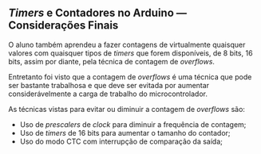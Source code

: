 ## _Timers_ e Contadores no Arduino — Considerações Finais

O aluno também aprendeu a fazer contagens de virtualmente quaisquer valores com quaisquer tipos de _timers_ que forem disponíveis, de 8 bits, 16 bits, assim por diante, pela técnica de contagem de _overflows_.

Entretanto foi visto que a contagem de _overflows_ é uma técnica que pode ser bastante trabalhosa e que deve ser evitada por aumentar considerávelmente a carga de trabalho do microcontrolador.

As técnicas vistas para evitar ou diminuir a contagem de _overflows_ são:

- Uso de _prescalers_ de _clock_ para diminuir a frequência de contagem;
- Uso de _timers_ de 16 bits para aumentar o tamanho do contador;
- Uso do modo CTC com interrupção de comparação da saída;
